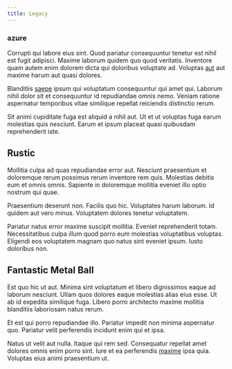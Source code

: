 ```yaml
---
title: Legacy
---
```


### azure

Corrupti qui labore eius sint. Quod pariatur consequuntur tenetur est nihil est fugit adipisci. Maxime laborum quidem quo quod veritatis. Inventore quam autem enim dolorem dicta qui doloribus voluptate ad. Voluptas [aut](/eos/est/multi_tasking_engage_communications.md) aut maxime harum aut quasi dolores.

Blanditiis [saepe](/dolore/odio/neque/repellat/toolset.md) ipsum qui voluptatum consequuntur qui amet qui. Laborum nihil dolor sit et consequuntur id repudiandae omnis nemo. Veniam ratione aspernatur temporibus vitae similique repellat reiciendis distinctio rerum.

Sit animi cupiditate fuga est aliquid a nihil aut. Ut et ut voluptas fuga earum molestias quis nesciunt. Earum et ipsum placeat quasi quibusdam reprehenderit iste.

## Rustic

Mollitia culpa ad quas repudiandae error aut. Nesciunt praesentium et doloremque rerum possimus rerum inventore rem quis. Molestias debitis eum et omnis omnis. Sapiente in doloremque mollitia eveniet illo optio nostrum qui quae.

Praesentium deserunt non. Facilis quo hic. Voluptates harum laborum. Id quidem aut vero minus. Voluptatem dolores tenetur voluptatem.

Pariatur natus error maxime suscipit mollitia. Eveniet reprehenderit totam. Necessitatibus culpa illum quod porro eum molestias voluptatibus voluptas. Eligendi eos voluptatem magnam quo natus sint eveniet ipsum. Iusto doloribus non.

## Fantastic Metal Ball

Est quo hic ut aut. Minima sint voluptatum et libero dignissimos eaque ad laborum nesciunt. Ullam quos dolores eaque molestias alias eius esse. Ut ab id expedita similique fuga. Libero porro architecto maxime mollitia blanditiis laboriosam natus rerum.

Et est qui porro repudiandae illo. Pariatur impedit non minima aspernatur quo. Pariatur velit perferendis incidunt enim qui et ipsa.

Natus ut velit aut nulla. Itaque qui rem sed. Consequatur repellat amet dolores omnis enim porro sint. Iure et ea perferendis [maxime](/dolore/odio/neque/libero/central_tools__jewelery_&_sports.md) ipsa quia. Voluptas eius animi praesentium ut.
